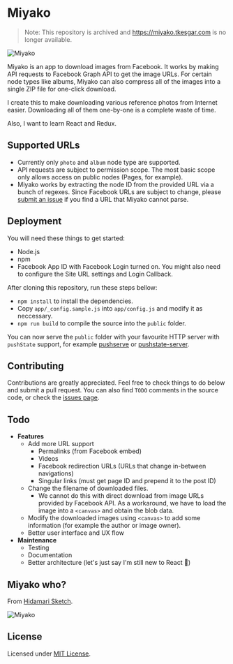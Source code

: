 # Miyako

> Note: This repository is archived and https://miyako.tkesgar.com is no longer available.

![Miyako](http://i.imgur.com/RtgQlbR.gif)

Miyako is an app to download images from Facebook. It works by making API requests to Facebook Graph API to get the image URLs. For certain node types like albums, Miyako can also compress all of the images into a single ZIP file for one-click download.

I create this to make downloading various reference photos from Internet easier. Downloading all of them one-by-one is a complete waste of time.

Also, I want to learn React and Redux.

## Supported URLs

  - Currently only `photo` and `album` node type are supported.
  - API requests are subject to permission scope. The most basic scope only allows access on public nodes (Pages, for example).
  - Miyako works by extracting the node ID from the provided URL via a bunch of regexes. Since Facebook URLs are subject to change, please [submit an issue](https://github.com/tkesgar/miyako/issues) if you find a URL that Miyako cannot parse.

## Deployment

You will need these things to get started:
  - Node.js
  - npm
  - Facebook App ID with Facebook Login turned on. You might also need to configure the Site URL settings and Login Callback.

After cloning this repository, run these steps bellow:
  - `npm install` to install the dependencies.
  - Copy `app/_config.sample.js` into `app/config.js` and modify it as neccessary.
  - `npm run build` to compile the source into the `public` folder.

You can now serve the `public` folder with your favourite HTTP server with `pushState` support, for example [pushserve](https://www.npmjs.com/package/pushserve) or [pushstate-server](https://www.npmjs.com/package/pushstate-server).

## Contributing

Contributions are greatly appreciated. Feel free to check things to do below and submit a pull request. You can also find `TODO` comments in the source code, or check the [issues page](https://github.com/tkesgar/miyako/issues).

## Todo

  - **Features**
    - Add more URL support
      - Permalinks (from Facebook embed)
      - Videos
      - Facebook redirection URLs (URLs that change in-between navigations)
      - Singular links (must get page ID and prepend it to the post ID)
    - Change the filename of downloaded files.
      - We cannot do this with direct download from image URLs provided by Facebook API. As a workaround, we have to load the image into a `<canvas>` and obtain the blob data.
    - Modify the downloaded images using `<canvas>` to add some information (for example the author or image owner).
    - Better user interface and UX flow
  - **Maintenance**
    - Testing
    - Documentation
    - Better architecture (let's just say I'm still new to React 🐧)

## Miyako who?

From [Hidamari Sketch](https://en.wikipedia.org/wiki/Hidamari_Sketch).

![Miyako](http://i.imgur.com/4bgb2CA.gif)

## License

Licensed under [MIT License](LICENSE).
